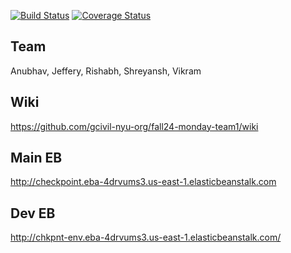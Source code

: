 [![Build Status](https://app.travis-ci.com/gcivil-nyu-org/fall24-monday-team1.svg?token=bNZdrTj77W4qE7kqbxsq&branch=main)](https://app.travis-ci.com/gcivil-nyu-org/fall24-monday-team1)
[![Coverage Status](https://coveralls.io/repos/github/gcivil-nyu-org/fall24-monday-team1/badge.svg?branch=dev-search-profile)](https://coveralls.io/github/gcivil-nyu-org/fall24-monday-team1?branch=dev-search-profile)



## Team
Anubhav, Jeffery, Rishabh, Shreyansh, Vikram

## Wiki

https://github.com/gcivil-nyu-org/fall24-monday-team1/wiki

## Main EB

http://checkpoint.eba-4drvums3.us-east-1.elasticbeanstalk.com


## Dev EB

http://chkpnt-env.eba-4drvums3.us-east-1.elasticbeanstalk.com/


